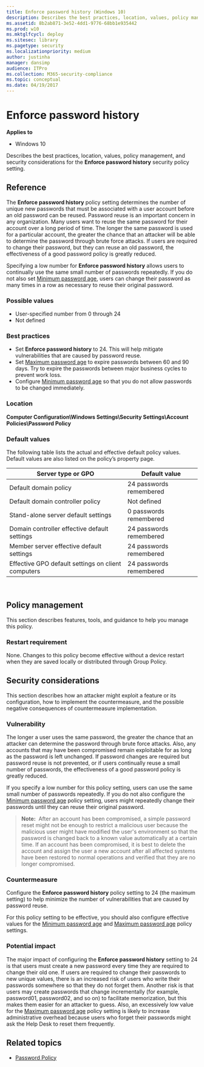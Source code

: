 ```yaml
---
title: Enforce password history (Windows 10)
description: Describes the best practices, location, values, policy management, and security considerations for the Enforce password history security policy setting.
ms.assetid: 8b2ab871-3e52-4dd1-9776-68bb1e935442
ms.prod: w10
ms.mktglfcycl: deploy
ms.sitesec: library
ms.pagetype: security
ms.localizationpriority: medium
author: justinha
manager: dansimp
audience: ITPro
ms.collection: M365-security-compliance
ms.topic: conceptual
ms.date: 04/19/2017
---
```


# Enforce password history

**Applies to**
-   Windows 10

Describes the best practices, location, values, policy management, and security considerations for the **Enforce password history** security policy setting.

## Reference

The **Enforce password history** policy setting determines the number of unique new passwords that must be associated with a user account before an old password can be reused.
Password reuse is an important concern in any organization. Many users want to reuse the same password for their account over a long period of time. The longer the same password is used for a particular account, the greater the chance that an attacker will be able to determine the password through brute force attacks. If users are required to change their password, but they can reuse an old password, the effectiveness of a good password policy is greatly reduced.

Specifying a low number for **Enforce password history** allows users to continually use the same small number of passwords repeatedly. If you do not also set [Minimum password age](minimum-password-age.md), users can change their password as many times in a row as necessary to reuse their original password.

### Possible values

-   User-specified number from 0 through 24
-   Not defined

### Best practices

-   Set **Enforce password history** to 24. This will help mitigate vulnerabilities that are caused by password reuse.
-   Set [Maximum password age](maximum-password-age.md) to expire passwords between 60 and 90 days. Try to expire the passwords between major business cycles to prevent work loss.
-   Configure [Minimum password age](minimum-password-age.md) so that you do not allow passwords to be changed immediately.

### Location

**Computer Configuration\\Windows Settings\\Security Settings\\Account Policies\\Password Policy**

### Default values

The following table lists the actual and effective default policy values. Default values are also listed on the policy’s property page.

| Server type or GPO | Default value |
| - | - |
| Default domain policy | 24 passwords remembered| 
| Default domain controller policy | Not defined| 
| Stand-alone server default settings | 0 passwords remembered| 
| Domain controller effective default settings | 24 passwords remembered| 
| Member server effective default settings | 24 passwords remembered| 
| Effective GPO default settings on client computers | 24 passwords remembered| 
 
## Policy management

This section describes features, tools, and guidance to help you manage this policy.

### Restart requirement

None. Changes to this policy become effective without a device restart when they are saved locally or distributed through Group Policy.

## Security considerations

This section describes how an attacker might exploit a feature or its configuration, how to implement the countermeasure, and the possible negative consequences of countermeasure implementation.

### Vulnerability

The longer a user uses the same password, the greater the chance that an attacker can determine the password through brute force attacks. Also, any accounts that may have been compromised remain exploitable for as long as the password is left unchanged. If password changes are required but password reuse is not prevented, or if users continually reuse a small number of passwords, the effectiveness of a good password policy is greatly reduced.

If you specify a low number for this policy setting, users can use the same small number of passwords repeatedly. If you do not also configure the [Minimum password age](minimum-password-age.md) policy setting, users might repeatedly change their passwords until they can reuse their original password.

>**Note:**  After an account has been compromised, a simple password reset might not be enough to restrict a malicious user because the malicious user might have modified the user's environment so that the password is changed back to a known value automatically at a certain time. If an account has been compromised, it is best to delete the account and assign the user a new account after all affected systems have been restored to normal operations and verified that they are no longer compromised.
 
### Countermeasure

Configure the **Enforce password history** policy setting to 24 (the maximum setting) to help minimize the number of vulnerabilities that are caused by password reuse.

For this policy setting to be effective, you should also configure effective values for the [Minimum password age](minimum-password-age.md) and [Maximum password age](maximum-password-age.md) policy settings.

### Potential impact

The major impact of configuring the **Enforce password history** setting to 24 is that users must create a new password every time they are required to change their old one. If users are required to change their passwords to new unique values, there is an increased risk of users who write their passwords somewhere so that they do not forget them. Another risk is that users may create passwords that change incrementally (for example, password01, password02, and so on) to facilitate memorization, but this makes them easier for an attacker to guess. Also, an excessively low value for the [Maximum password age](maximum-password-age.md) policy setting is likely to increase administrative overhead because users who forget their passwords might ask the Help Desk to reset them frequently.

## Related topics

- [Password Policy](password-policy.md)
